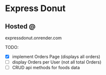 # Express Donut

## Hosted @

expressdonut.onrender.com

TODO:

- [x] implement Orders Page (displays all orders)
- [ ] display Orders per User (not all total Orders)
- [ ] CRUD api methods for foods data

